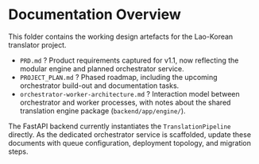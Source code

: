 # Documentation Overview

This folder contains the working design artefacts for the Lao-Korean translator project.

- `PRD.md` ? Product requirements captured for v1.1, now reflecting the modular engine and planned orchestrator service.
- `PROJECT_PLAN.md` ? Phased roadmap, including the upcoming orchestrator build-out and documentation tasks.
- `orchestrator-worker-architecture.md` ? Interaction model between orchestrator and worker processes, with notes about the shared translation engine package (`backend/app/engine/`).

The FastAPI backend currently instantiates the `TranslationPipeline` directly. As the dedicated orchestrator service is scaffolded, update these documents with queue configuration, deployment topology, and migration steps.

